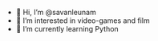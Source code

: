 - 👋 Hi, I’m @savanleunam
- 👀 I’m interested in video-games and film
- 🌱 I’m currently learning Python

<!---
savanleunam/savanleunam is a ✨ special ✨ repository because its `README.md` (this file) appears on your GitHub profile.
You can click the Preview link to take a look at your changes.
--->
